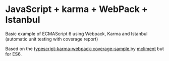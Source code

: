 # JavaScript + karma + WebPack + Istanbul
Basic example of ECMAScript 6 using Webpack, Karma and Istanbul (automatic unit testing with coverage report)

Based on the [typescript-karma-webpack-coverage-sample
](https://github.com/mcliment/typescript-karma-webpack-coverage-sample) by [mcliment](https://github.com/mcliment) but for ES6.
